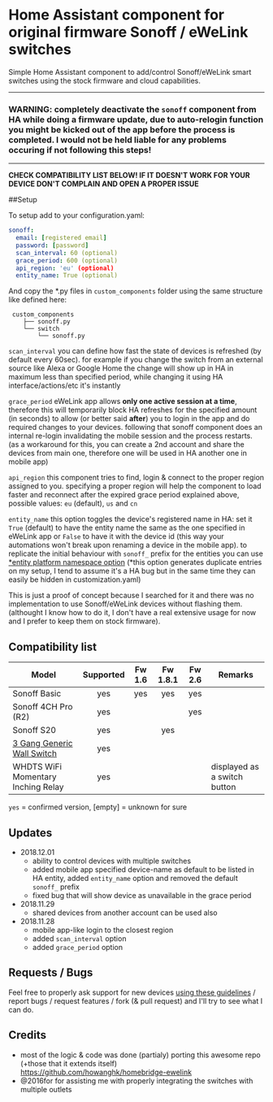 # Home Assistant component for original firmware Sonoff / eWeLink switches
Simple Home Assistant component to add/control Sonoff/eWeLink smart switches using the stock firmware and cloud capabilities.

***
### WARNING: completely deactivate the `sonoff` component from HA while doing a firmware update, due to auto-relogin function you might be kicked out of the app before the process is completed. I would not be held liable for any problems occuring if not following this steps!
***

**CHECK COMPATIBILITY LIST BELOW! IF IT DOESN'T WORK FOR YOUR DEVICE DON'T COMPLAIN AND OPEN A PROPER ISSUE**

##Setup

To setup add to your configuration.yaml:
```yaml
sonoff:
  email: [registered email]
  password: [password]
  scan_interval: 60 (optional)
  grace_period: 600 (optional)
  api_region: 'eu' (optional)
  entity_name: True (optional)
```
And copy the *.py files in `custom_components` folder using the same structure like defined here:
```
 custom_components
    ├── sonoff.py
    └── switch
        └── sonoff.py
```

`scan_interval` you can define how fast the state of devices is refreshed (by default every 60sec).  for example if you change the switch from an external source like Alexa or Google Home the change will show up in HA in maximum less than specified period, while changing it using HA interface/actions/etc it's instantly

`grace_period` eWeLink app allows **only one active session at a time**, therefore this will temporarily block HA refreshes for the specified amount (in seconds) to allow (or better said **after**) you to login in the app and do required changes to your devices. following that sonoff component does an internal re-login invalidating the mobile session and the process restarts. (as a workaround for this, you can create a 2nd account and share the devices from main one, therefore one will be used in HA another one in mobile app)

`api_region` this component tries to find, login & connect to the proper region assigned to you. specifying a proper region will help the component to load faster and reconnect after the expired grace period explained above, possible values: `eu` (default), `us` and `cn`

`entity_name` this option toggles the device's registered name in HA: set it `True` (default) to have the entity name the same as the one specified in eWeLink app or `False` to have it with the device id (this way your automations won't break upon renaming a device in the mobile app). to replicate the initial behaviour with `sonoff_` prefix for the entities you can use [*entity platform namespace option](https://www.home-assistant.io/docs/configuration/platform_options/#entity-namespace) (*this option generates duplicate entries on my setup, I tend to assume it's a HA bug but in the same time they can easily be hidden in customization.yaml)

This is just a proof of concept because I searched for it and there was no implementation to use Sonoff/eWeLink devices without flashing them. (althought I know how to do it, I don't have a real extensive usage for now and I prefer to keep them on stock firmware).


## Compatibility list
| Model                              | Supported | Fw 1.6 | Fw 1.8.1 | Fw 2.6 | Remarks                      |
|------------------------------------|:---------:|:------:|:--------:|:------:|------------------------------|
| Sonoff Basic                       |    yes    |   yes  |    yes   |   yes  |                              |
| Sonoff 4CH Pro (R2)                |    yes    |        |          |   yes  |                              |
| Sonoff S20                         |    yes    |        |    yes   |        |                              |
| [3 Gang Generic Wall Switch](https://www.amazon.in/gp/product/B07FLY398G)         |    yes    |        |          |        |                              |
| WHDTS WiFi Momentary Inching Relay |    yes    |        |          |        | displayed as a switch button |
`yes` = confirmed version, [empty] = unknown for sure 

## Updates
- 2018.12.01
  - ability to control devices with multiple switches 
  - added mobile app specified device-name as default to be listed in HA entity, added `entity_name` option and removed the default `sonoff_` prefix
  - fixed bug that will show device as unavailable in the grace period
- 2018.11.29 
  - shared devices from another account can be used also
- 2018.11.28 
  - mobile app-like login to the closest region 
  - added `scan_interval` option
  - added `grace_period` option

## Requests / Bugs
Feel free to properly ask support for new devices [using these guidelines](https://github.com/peterbuga/HASS-sonoff-ewelink/tree/master/sonoff-debug) / report bugs / request features / fork (& pull request) and I'll try to see what I can do.

## Credits 
- most of the logic & code was done (partialy) porting this awesome repo (+those that it extends itself) https://github.com/howanghk/homebridge-ewelink
- @2016for for assisting me with properly integrating the switches with multiple outlets

